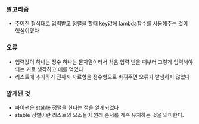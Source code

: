 ### 알고리즘
 - 주어진 형식대로 입력받고 정렬을 할때 key값에 lambda함수를 사용해주는 것이 핵심이였다


### 오류
 - 입력값이 하나는 정수 하나는 문자열이라서 처음 입력 받을 때부터 그렇게 입력해야되는 거로 생각하고 애를 먹었다
 - 리스트에 추가하기 전까지 자료형을 정수형으로 바꿔주면 오류가 발생하지 않았다

### 알게된 것
 - 파이썬은 stable 정렬을 한다는 점을 알게되었다
 - stable 정렬이란 리스트의 요소들이 원래 순서를 계속 유지하는 것을 의미한다.
